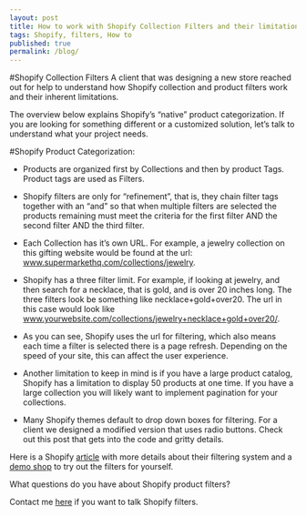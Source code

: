 ```yaml
---
layout: post
title: How to work with Shopify Collection Filters and their limitations
tags: Shopify, filters, How to
published: true
permalink: /blog/
---
```


#Shopify Collection Filters
A client that was designing a new store reached out for help to understand how Shopify collection and product filters work and their inherent limitations.

The overview below explains Shopify’s “native” product categorization. If you are looking for something different or a customized solution, let’s talk to understand what your project needs.

#Shopify Product Categorization:

* Products are organized first by Collections and then by product Tags. Product tags are used as Filters.

* Shopify filters are only for “refinement”, that is, they chain filter tags together with an “and” so that when multiple filters are selected the products remaining must meet the criteria for the first filter AND the second filter AND the third filter.

* Each Collection has it’s own URL. For example, a jewelry collection on this gifting website would be found at the url: www.supermarkethq.com/collections/jewelry.

* Shopify has a three filter limit. For example, if looking at jewelry, and then search for a necklace, that is gold, and is over 20 inches long. The three filters look be something like necklace+gold+over20. The url in this case would look like www.yourwebsite.com/collections/jewelry+necklace+gold+over20/.

* As you can see, Shopify uses the url for filtering, which also means each time a filter is selected there is a page refresh. Depending on the speed of your site, this can affect the user experience.

* Another limitation to keep in mind is if you have a large product catalog, Shopify has a limitation to display 50 products at one time. If you have a large collection you will likely want to implement pagination for your collections.

* Many Shopify themes default to drop down boxes for filtering. For a client we designed a modified version that uses radio buttons. Check out this post that gets into the code and gritty details.

Here is a Shopify [article](https://docs.shopify.com/support/your-store/collections/filtering-a-collection-with-multiple-tag-drop-down) with more details about their filtering system and a [demo shop](http://satterfield-pfeffer5655.myshopify.com/collections/all) to try out the filters for yourself.

What questions do you have about Shopify product filters?

Contact me [here](/contact) if you want to talk Shopify filters.   
